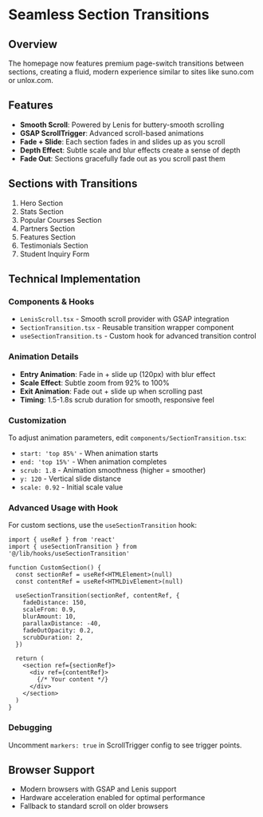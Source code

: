 # Seamless Section Transitions

## Overview
The homepage now features premium page-switch transitions between sections, creating a fluid, modern experience similar to sites like suno.com or unlox.com.

## Features
- **Smooth Scroll**: Powered by Lenis for buttery-smooth scrolling
- **GSAP ScrollTrigger**: Advanced scroll-based animations
- **Fade + Slide**: Each section fades in and slides up as you scroll
- **Depth Effect**: Subtle scale and blur effects create a sense of depth
- **Fade Out**: Sections gracefully fade out as you scroll past them

## Sections with Transitions
1. Hero Section
2. Stats Section
3. Popular Courses Section
4. Partners Section
5. Features Section
6. Testimonials Section
7. Student Inquiry Form

## Technical Implementation

### Components & Hooks
- `LenisScroll.tsx` - Smooth scroll provider with GSAP integration
- `SectionTransition.tsx` - Reusable transition wrapper component
- `useSectionTransition.ts` - Custom hook for advanced transition control

### Animation Details
- **Entry Animation**: Fade in + slide up (120px) with blur effect
- **Scale Effect**: Subtle zoom from 92% to 100%
- **Exit Animation**: Fade out + slide up when scrolling past
- **Timing**: 1.5-1.8s scrub duration for smooth, responsive feel

### Customization
To adjust animation parameters, edit `components/SectionTransition.tsx`:
- `start: 'top 85%'` - When animation starts
- `end: 'top 15%'` - When animation completes
- `scrub: 1.8` - Animation smoothness (higher = smoother)
- `y: 120` - Vertical slide distance
- `scale: 0.92` - Initial scale value

### Advanced Usage with Hook
For custom sections, use the `useSectionTransition` hook:

```tsx
import { useRef } from 'react'
import { useSectionTransition } from '@/lib/hooks/useSectionTransition'

function CustomSection() {
  const sectionRef = useRef<HTMLElement>(null)
  const contentRef = useRef<HTMLDivElement>(null)
  
  useSectionTransition(sectionRef, contentRef, {
    fadeDistance: 150,
    scaleFrom: 0.9,
    blurAmount: 10,
    parallaxDistance: -40,
    fadeOutOpacity: 0.2,
    scrubDuration: 2,
  })
  
  return (
    <section ref={sectionRef}>
      <div ref={contentRef}>
        {/* Your content */}
      </div>
    </section>
  )
}
```

### Debugging
Uncomment `markers: true` in ScrollTrigger config to see trigger points.

## Browser Support
- Modern browsers with GSAP and Lenis support
- Hardware acceleration enabled for optimal performance
- Fallback to standard scroll on older browsers
